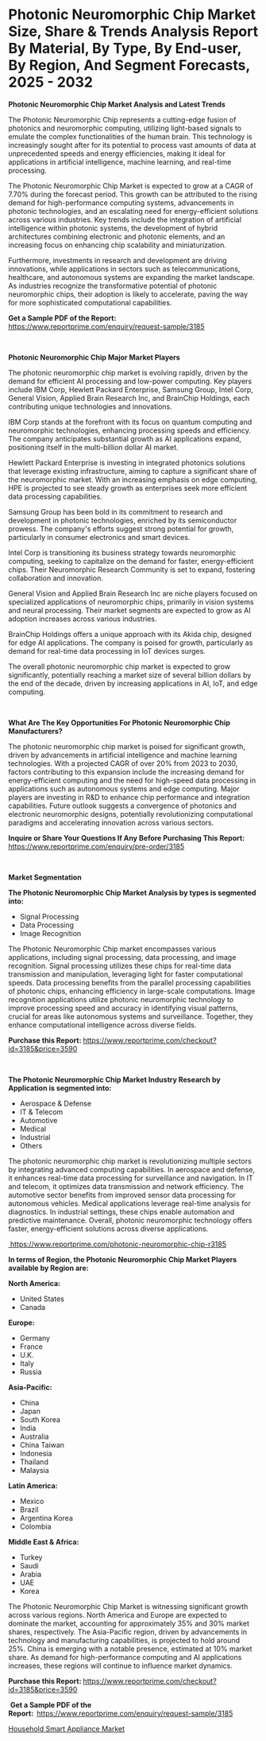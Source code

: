 <p><h1>Photonic Neuromorphic Chip Market Size, Share & Trends Analysis Report By Material, By Type, By End-user, By Region, And Segment Forecasts, 2025 - 2032</h1></p><p><strong>Photonic Neuromorphic Chip Market Analysis and Latest Trends</strong></p>
<p><p>The Photonic Neuromorphic Chip represents a cutting-edge fusion of photonics and neuromorphic computing, utilizing light-based signals to emulate the complex functionalities of the human brain. This technology is increasingly sought after for its potential to process vast amounts of data at unprecedented speeds and energy efficiencies, making it ideal for applications in artificial intelligence, machine learning, and real-time processing.</p><p>The Photonic Neuromorphic Chip Market is expected to grow at a CAGR of 7.70% during the forecast period. This growth can be attributed to the rising demand for high-performance computing systems, advancements in photonic technologies, and an escalating need for energy-efficient solutions across various industries. Key trends include the integration of artificial intelligence within photonic systems, the development of hybrid architectures combining electronic and photonic elements, and an increasing focus on enhancing chip scalability and miniaturization.</p><p>Furthermore, investments in research and development are driving innovations, while applications in sectors such as telecommunications, healthcare, and autonomous systems are expanding the market landscape. As industries recognize the transformative potential of photonic neuromorphic chips, their adoption is likely to accelerate, paving the way for more sophisticated computational capabilities.</p></p>
<p><strong>Get a Sample PDF of the Report:&nbsp;</strong> <a href="https://www.reportprime.com/enquiry/request-sample/3185?utm_campaign=2317&utm_medium=2&utm_source=Github&utm_content=ia&utm_term=18032025&utm_id=photonic-neuromorphic-chip">https://www.reportprime.com/enquiry/request-sample/3185</a></p>
<p>&nbsp;</p>
<p><strong>Photonic Neuromorphic Chip Major Market Players</strong></p>
<p><p>The photonic neuromorphic chip market is evolving rapidly, driven by the demand for efficient AI processing and low-power computing. Key players include IBM Corp, Hewlett Packard Enterprise, Samsung Group, Intel Corp, General Vision, Applied Brain Research Inc, and BrainChip Holdings, each contributing unique technologies and innovations.</p><p>IBM Corp stands at the forefront with its focus on quantum computing and neuromorphic technologies, enhancing processing speeds and efficiency. The company anticipates substantial growth as AI applications expand, positioning itself in the multi-billion dollar AI market.</p><p>Hewlett Packard Enterprise is investing in integrated photonics solutions that leverage existing infrastructure, aiming to capture a significant share of the neuromorphic market. With an increasing emphasis on edge computing, HPE is projected to see steady growth as enterprises seek more efficient data processing capabilities.</p><p>Samsung Group has been bold in its commitment to research and development in photonic technologies, enriched by its semiconductor prowess. The company's efforts suggest strong potential for growth, particularly in consumer electronics and smart devices.</p><p>Intel Corp is transitioning its business strategy towards neuromorphic computing, seeking to capitalize on the demand for faster, energy-efficient chips. Their Neuromorphic Research Community is set to expand, fostering collaboration and innovation.</p><p>General Vision and Applied Brain Research Inc are niche players focused on specialized applications of neuromorphic chips, primarily in vision systems and neural processing. Their market segments are expected to grow as AI adoption increases across various industries.</p><p>BrainChip Holdings offers a unique approach with its Akida chip, designed for edge AI applications. The company is poised for growth, particularly as demand for real-time data processing in IoT devices surges.</p><p>The overall photonic neuromorphic chip market is expected to grow significantly, potentially reaching a market size of several billion dollars by the end of the decade, driven by increasing applications in AI, IoT, and edge computing.</p></p>
<p>&nbsp;</p>
<p><strong>What Are The Key Opportunities For Photonic Neuromorphic Chip Manufacturers?</strong></p>
<p><p>The photonic neuromorphic chip market is poised for significant growth, driven by advancements in artificial intelligence and machine learning technologies. With a projected CAGR of over 20% from 2023 to 2030, factors contributing to this expansion include the increasing demand for energy-efficient computing and the need for high-speed data processing in applications such as autonomous systems and edge computing. Major players are investing in R&D to enhance chip performance and integration capabilities. Future outlook suggests a convergence of photonics and electronic neuromorphic designs, potentially revolutionizing computational paradigms and accelerating innovation across various sectors.</p></p>
<p><strong>Inquire or Share Your Questions If Any Before Purchasing This Report:</strong> <a href="https://www.reportprime.com/enquiry/pre-order/3185?utm_campaign=2317&utm_medium=2&utm_source=Github&utm_content=ia&utm_term=18032025&utm_id=photonic-neuromorphic-chip">https://www.reportprime.com/enquiry/pre-order/3185</a></p>
<p>&nbsp;</p>
<p><strong>Market Segmentation</strong></p>
<p><strong>The Photonic Neuromorphic Chip Market Analysis by types is segmented into:</strong></p>
<p><ul><li>Signal Processing</li><li>Data Processing</li><li>Image Recognition</li></ul></p>
<p><p>The Photonic Neuromorphic Chip market encompasses various applications, including signal processing, data processing, and image recognition. Signal processing utilizes these chips for real-time data transmission and manipulation, leveraging light for faster computational speeds. Data processing benefits from the parallel processing capabilities of photonic chips, enhancing efficiency in large-scale computations. Image recognition applications utilize photonic neuromorphic technology to improve processing speed and accuracy in identifying visual patterns, crucial for areas like autonomous systems and surveillance. Together, they enhance computational intelligence across diverse fields.</p></p>
<p><strong>Purchase this Report:&nbsp;</strong><a href="https://www.reportprime.com/checkout?id=3185&price=3590&utm_campaign=2317&utm_medium=2&utm_source=Github&utm_content=ia&utm_term=18032025&utm_id=photonic-neuromorphic-chip">https://www.reportprime.com/checkout?id=3185&price=3590</a></p>
<p>&nbsp;</p>
<p><strong>The Photonic Neuromorphic Chip Market Industry Research by Application is segmented into:</strong></p>
<p><ul><li>Aerospace & Defense</li><li>IT & Telecom</li><li>Automotive</li><li>Medical</li><li>Industrial</li><li>Others</li></ul></p>
<p><p>The photonic neuromorphic chip market is revolutionizing multiple sectors by integrating advanced computing capabilities. In aerospace and defense, it enhances real-time data processing for surveillance and navigation. In IT and telecom, it optimizes data transmission and network efficiency. The automotive sector benefits from improved sensor data processing for autonomous vehicles. Medical applications leverage real-time analysis for diagnostics. In industrial settings, these chips enable automation and predictive maintenance. Overall, photonic neuromorphic technology offers faster, energy-efficient solutions across diverse applications.</p></p>
<p><a href="https://www.reportprime.com/photonic-neuromorphic-chip-r3185?utm_campaign=2317&utm_medium=2&utm_source=Github&utm_content=ia&utm_term=18032025&utm_id=photonic-neuromorphic-chip">&nbsp;https://www.reportprime.com/photonic-neuromorphic-chip-r3185</a></p>
<p><strong>In terms of Region, the Photonic Neuromorphic Chip Market Players available by Region are:</strong></p>
<p>
    <p> <strong> North America: </strong>
        <ul>
            <li>United States</li>
            <li>Canada</li>
        </ul>
        </p> 
    <p> <strong> Europe: </strong>
        <ul>
            <li>Germany</li>
            <li>France</li>
            <li>U.K.</li>
            <li>Italy</li>
            <li>Russia</li>
        </ul>
        </p> 
    <p> <strong> Asia-Pacific: </strong>
        <ul>
            <li>China</li>
            <li>Japan</li>
            <li>South Korea</li>
            <li>India</li>
            <li>Australia</li>
            <li>China Taiwan</li>
            <li>Indonesia</li>
            <li>Thailand</li>
            <li>Malaysia</li>
        </ul>
        </p> 
    <p> <strong> Latin America: </strong>
        <ul>
            <li>Mexico</li>
            <li>Brazil</li>
            <li>Argentina Korea</li>
            <li>Colombia</li>
        </ul>
        </p> 
    <p> <strong> Middle East & Africa: </strong>
        <ul>
            <li>Turkey</li>
            <li>Saudi</li>
            <li>Arabia</li>
            <li>UAE</li>
            <li>Korea</li>
        </ul>
    </p>
    </p>
<p><p>The Photonic Neuromorphic Chip Market is witnessing significant growth across various regions. North America and Europe are expected to dominate the market, accounting for approximately 35% and 30% market shares, respectively. The Asia-Pacific region, driven by advancements in technology and manufacturing capabilities, is projected to hold around 25%. China is emerging with a notable presence, estimated at 10% market share. As demand for high-performance computing and AI applications increases, these regions will continue to influence market dynamics.</p></p>
<p><strong>Purchase this Report: </strong><a href="https://www.reportprime.com/checkout?id=3185&price=3590&utm_campaign=2317&utm_medium=2&utm_source=Github&utm_content=ia&utm_term=18032025&utm_id=photonic-neuromorphic-chip">https://www.reportprime.com/checkout?id=3185&price=3590</a></p>
<p>&nbsp;<strong>Get a Sample PDF of the Report:&nbsp;&nbsp;</strong><a href="https://www.reportprime.com/enquiry/request-sample/3185?utm_campaign=2317&utm_medium=2&utm_source=Github&utm_content=ia&utm_term=18032025&utm_id=photonic-neuromorphic-chip">https://www.reportprime.com/enquiry/request-sample/3185</a></p>
<p><strong></strong></p>
<p><p><a href="https://github.com/motanafraxer/Market-Research-Report-List-1/blob/main/household-smart-appliance-market.md?utm_campaign=2317&utm_medium=2&utm_source=Github&utm_content=ia&utm_term=18032025&utm_id=photonic-neuromorphic-chip">Household Smart Appliance Market</a></p></p>